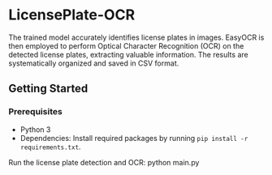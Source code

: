 # LicensePlate-OCR
The trained model accurately identifies license plates in images. EasyOCR is then employed to perform Optical Character Recognition (OCR) on the detected license plates, extracting valuable information. The results are systematically organized and saved in CSV format.

## Getting Started

### Prerequisites

- Python 3
- Dependencies: Install required packages by running `pip install -r requirements.txt`.

Run the license plate detection and OCR:
python main.py

